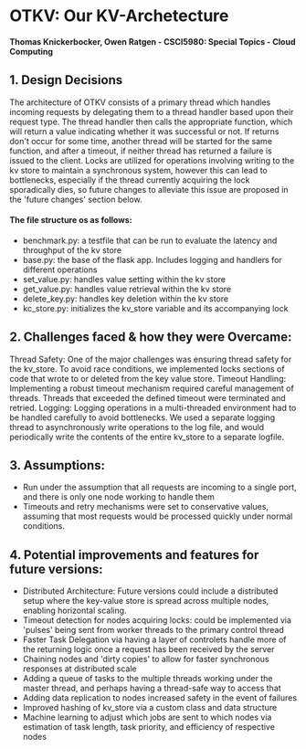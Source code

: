 # OTKV: Our KV-Archetecture
#### Thomas Knickerbocker, Owen Ratgen - CSCI5980: Special Topics - Cloud Computing

## 1. Design Decisions
The architecture of OTKV consists of a primary thread which handles incoming requests by delegating them to a thread handler based upon their request type. The thread handler then calls the appropriate function, which will return a value indicating whether it was successful or not. If returns don't occur for some time, another thread will be started for the same function, and after a timeout, if neither thread has returned a failure is issued to the client.
Locks are utilized for operations involving writing to the kv store to maintain a synchronous system, however this can lead to bottlenecks, especially if the thread currently acquiring the lock sporadically dies, so future changes to alleviate this issue are proposed in the 'future changes' section below.

#### The file structure os as follows:
- benchmark.py: a testfile that can be run to evaluate the latency and throughput of the kv store
-  base.py: the base of the flask app. Includes logging and handlers for different operations
- set_value.py: handles value setting within the kv store
- get_value.py: handles value retrieval within the kv store
- delete_key.py: handles key deletion within the kv store
- kc_store.py: initializes the kv_store variable and its accompanying lock


## 2. Challenges faced & how they were Overcame:
Thread Safety: One of the major challenges was ensuring thread safety for the kv_store. To avoid race conditions, we implemented locks sections of code that wrote to or deleted from the key value store.
Timeout Handling: Implementing a robust timeout mechanism required careful management of threads. Threads that exceeded the defined timeout were terminated and retried.
Logging: Logging operations in a multi-threaded environment had to be handled carefully to avoid bottlenecks. We used a separate logging thread to asynchronously write operations to the log file, and would periodically write the contents of the entire kv_store to a separate logfile.

## 3. Assumptions:
- Run under the assumption that all requests are incoming to a single port, and there is only one node working to handle them 
- Timeouts and retry mechanisms were set to conservative values, assuming that most requests would be processed quickly under normal conditions.

## 4. Potential improvements and features for future versions:
- Distributed Architecture: Future versions could include a distributed setup where the key-value store is spread across multiple nodes, enabling horizontal scaling.
- Timeout detection for nodes acquiring locks: could be implemented via 'pulses' being sent from worker threads to the primary control thread
- Faster Task Delegation via having a layer of controlets handle more of the returning logic once a request has been received by the server 
- Chaining nodes and 'dirty copies' to  allow for faster synchronous responses at distributed scale
- Adding a queue of tasks to the multiple threads working under the master thread, and perhaps having a thread-safe way to access that
- Adding data replication to nodes increased safety in the event of failures
- Improved hashing of kv_store via a custom class and data structure
- Machine learning to adjust which jobs are sent to which nodes via estimation of task length, task priority, and efficiency of respective nodes



